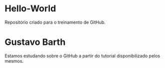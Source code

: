 # Hello-World
Repositório criado para o treinamento de GitHub.
# Gustavo Barth
Estamos estudando sobre o GitHub a partir do tutorial disponibilizado pelos mesmos.

